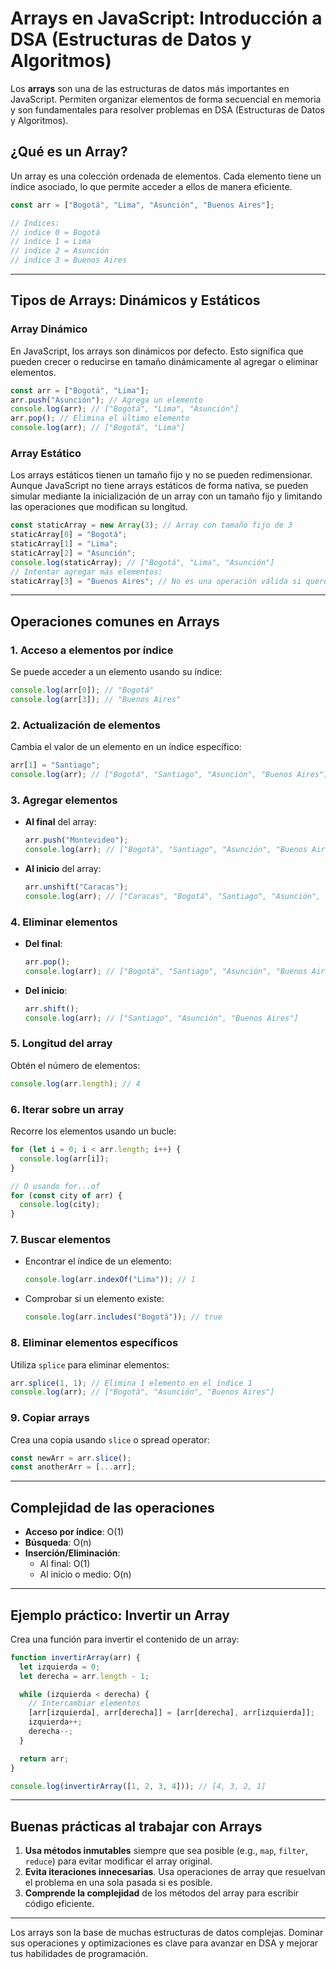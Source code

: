 # Arrays en JavaScript: Introducción a DSA (Estructuras de Datos y Algoritmos)

Los **arrays** son una de las estructuras de datos más importantes en JavaScript. Permiten organizar elementos de forma secuencial en memoria y son fundamentales para resolver problemas en DSA (Estructuras de Datos y Algoritmos).

## ¿Qué es un Array?

Un array es una colección ordenada de elementos. Cada elemento tiene un índice asociado, lo que permite acceder a ellos de manera eficiente.

```js
const arr = ["Bogotá", "Lima", "Asunción", "Buenos Aires"];

// Indices:
// indice 0 = Bogotá
// indice 1 = Lima
// indice 2 = Asunción
// indice 3 = Buenos Aires
```

---

## Tipos de Arrays: Dinámicos y Estáticos

### Array Dinámico

En JavaScript, los arrays son dinámicos por defecto. Esto significa que pueden crecer o reducirse en tamaño dinámicamente al agregar o eliminar elementos.

```js
const arr = ["Bogotá", "Lima"];
arr.push("Asunción"); // Agrega un elemento
console.log(arr); // ["Bogotá", "Lima", "Asunción"]
arr.pop(); // Elimina el último elemento
console.log(arr); // ["Bogotá", "Lima"]
```

### Array Estático

Los arrays estáticos tienen un tamaño fijo y no se pueden redimensionar. Aunque JavaScript no tiene arrays estáticos de forma nativa, se pueden simular mediante la inicialización de un array con un tamaño fijo y limitando las operaciones que modifican su longitud.

```js
const staticArray = new Array(3); // Array con tamaño fijo de 3
staticArray[0] = "Bogotá";
staticArray[1] = "Lima";
staticArray[2] = "Asunción";
console.log(staticArray); // ["Bogotá", "Lima", "Asunción"]
// Intentar agregar más elementos:
staticArray[3] = "Buenos Aires"; // No es una operación válida si queremos mantener un array estático
```

---

## Operaciones comunes en Arrays

### 1. **Acceso** a elementos por índice

Se puede acceder a un elemento usando su índice:

```js
console.log(arr[0]); // "Bogotá"
console.log(arr[3]); // "Buenos Aires"
```

### 2. **Actualización** de elementos

Cambia el valor de un elemento en un índice específico:

```js
arr[1] = "Santiago";
console.log(arr); // ["Bogotá", "Santiago", "Asunción", "Buenos Aires"]
```

### 3. **Agregar elementos**

- **Al final** del array:
  ```js
  arr.push("Montevideo");
  console.log(arr); // ["Bogotá", "Santiago", "Asunción", "Buenos Aires", "Montevideo"]
  ```
- **Al inicio** del array:
  ```js
  arr.unshift("Caracas");
  console.log(arr); // ["Caracas", "Bogotá", "Santiago", "Asunción", "Buenos Aires", "Montevideo"]
  ```

### 4. **Eliminar elementos**

- **Del final**:
  ```js
  arr.pop();
  console.log(arr); // ["Bogotá", "Santiago", "Asunción", "Buenos Aires"]
  ```
- **Del inicio**:
  ```js
  arr.shift();
  console.log(arr); // ["Santiago", "Asunción", "Buenos Aires"]
  ```

### 5. **Longitud del array**

Obtén el número de elementos:

```js
console.log(arr.length); // 4
```

### 6. **Iterar sobre un array**

Recorre los elementos usando un bucle:

```js
for (let i = 0; i < arr.length; i++) {
  console.log(arr[i]);
}

// O usando for...of
for (const city of arr) {
  console.log(city);
}
```

### 7. **Buscar elementos**

- Encontrar el índice de un elemento:
  ```js
  console.log(arr.indexOf("Lima")); // 1
  ```
- Comprobar si un elemento existe:
  ```js
  console.log(arr.includes("Bogotá")); // true
  ```

### 8. **Eliminar elementos específicos**

Utiliza `splice` para eliminar elementos:

```js
arr.splice(1, 1); // Elimina 1 elemento en el índice 1
console.log(arr); // ["Bogotá", "Asunción", "Buenos Aires"]
```

### 9. **Copiar arrays**

Crea una copia usando `slice` o spread operator:

```js
const newArr = arr.slice();
const anotherArr = [...arr];
```

---

## Complejidad de las operaciones

- **Acceso por índice**: O(1)
- **Búsqueda**: O(n)
- **Inserción/Eliminación**:
  - Al final: O(1)
  - Al inicio o medio: O(n)

---

## Ejemplo práctico: Invertir un Array

Crea una función para invertir el contenido de un array:

```js
function invertirArray(arr) {
  let izquierda = 0;
  let derecha = arr.length - 1;

  while (izquierda < derecha) {
    // Intercambiar elementos
    [arr[izquierda], arr[derecha]] = [arr[derecha], arr[izquierda]];
    izquierda++;
    derecha--;
  }

  return arr;
}

console.log(invertirArray([1, 2, 3, 4])); // [4, 3, 2, 1]
```

---

## Buenas prácticas al trabajar con Arrays

1. **Usa métodos inmutables** siempre que sea posible (e.g., `map`, `filter`, `reduce`) para evitar modificar el array original.
2. **Evita iteraciones innecesarias**. Usa operaciones de array que resuelvan el problema en una sola pasada si es posible.
3. **Comprende la complejidad** de los métodos del array para escribir código eficiente.

---

Los arrays son la base de muchas estructuras de datos complejas. Dominar sus operaciones y optimizaciones es clave para avanzar en DSA y mejorar tus habilidades de programación.
